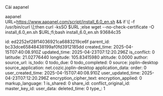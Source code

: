 Cài aapanel

aapanel  
URL=https://www.aapanel.com/script/install_6.0_en.sh && if \\\[ -f /usr/bin/curl \\\];then curl -ksSO $URL ;else wget --no-check-certificate -O install_6.0_en.sh $URL;fi;bash install_6.0_en.sh 93684c35

id: ed2252ef28f14036921ca6883219ce6f
parent_id: bc33dce65848438199af0fd3912185dd
created_time: 2025-04-15T07:40:08.910Z
updated_time: 2025-04-23T07:12:20.296Z
is_conflict: 0
latitude: 21.02776440
longitude: 105.83415980
altitude: 0.0000
author: 
source_url: 
is_todo: 0
todo_due: 0
todo_completed: 0
source: joplin-desktop
source_application: net.cozic.joplin-desktop
application_data: 
order: 0
user_created_time: 2025-04-15T07:40:08.910Z
user_updated_time: 2025-04-23T07:12:20.296Z
encryption_cipher_text: 
encryption_applied: 0
markup_language: 1
is_shared: 0
share_id: 
conflict_original_id: 
master_key_id: 
user_data: 
deleted_time: 0
type_: 1